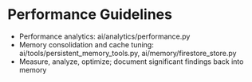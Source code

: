 # Performance Guidelines

- Performance analytics: ai/analytics/performance.py
- Memory consolidation and cache tuning: ai/tools/persistent_memory_tools.py, ai/memory/firestore_store.py
- Measure, analyze, optimize; document significant findings back into memory


